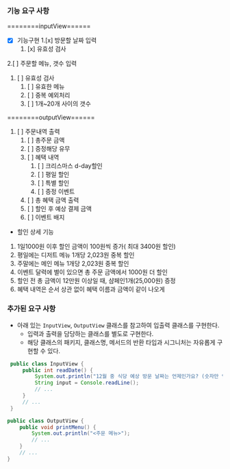 ### 기능 요구 사항 ###
========inputView======
- [x] 기능구현
1.[x] 방문할 날짜 입력
   1. [x] 유효성 검사

2.[ ] 주문할 메뉴, 갯수 입력
   1. [ ] 유효성 검사
      1. [ ] 유효한 메뉴
      2. [ ] 중복 예외처리
      3. [ ] 1개~20개 사이의 갯수

========outputView======
1. [ ] 주문내역 출력
   1. [ ] 총주문 금액
   2. [ ] 증정해당 유무
   3. [ ] 혜택 내역
      1. [ ] 크리스마스 d-day할인
      2. [ ] 평일 할인
      3. [ ] 특별 할인
      4. [ ] 증정 이벤트
   4. [ ] 총 혜택 금액 출력
   5. [ ] 할인 후 예상 결제 금액
   6. [ ] 이벤트 배지

- 할인 상세 기능
1.  1일1000원 이후  할인 금액이 100원씩 증가( 최대 3400원 할인)
2. 평일에는 디저트 메뉴 1개당 2,023원 중복 할인
3.  주말에는 메인 메뉴 1개당 2,023원 중복 할인
4.  이벤트 달력에 별이 있으면 총 주문 금액에서 1000원 더 할인
5.  할인 전 총 금액이 12만원 이상일 때, 샴페인1개(25,000원) 증정
6.  혜택 내역은 순서 상관 없이 혜택 이름과 금액이 같이 나오게

### 추가된 요구 사항

- 아래 있는 `InputView`, `OutputView` 클래스를 참고하여 입출력 클래스를 구현한다.
   - 입력과 출력을 담당하는 클래스를 별도로 구현한다.
   - 해당 클래스의 패키지, 클래스명, 메서드의 반환 타입과 시그니처는 자유롭게 구현할 수 있다.

 ```java
  public class InputView {
      public int readDate() {
          System.out.println("12월 중 식당 예상 방문 날짜는 언제인가요? (숫자만 입력해 주세요!)");
          String input = Console.readLine();    
          // ...
      }
      // ...
  }
  ```
  ```java
  public class OutputView {
      public void printMenu() {
          System.out.println("<주문 메뉴>");
          // ...
      }
      // ...
  }
  ```
